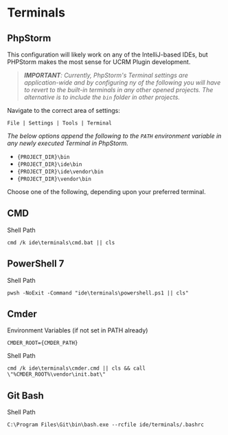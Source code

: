 # Terminals

## PhpStorm

This configuration will likely work on any of the IntelliJ-based IDEs, but PHPStorm makes the most sense for UCRM Plugin
development.

> _**IMPORTANT**: Currently, PhpStorm's Terminal settings are application-wide and by configuring ny of the following you
> will have to revert to the built-in terminals in any other opened projects.  The alternative is to include the `bin`
> folder in other projects._

Navigate to the correct area of settings:

```
File | Settings | Tools | Terminal
```

_The below options append the following to the `PATH` environment variable in any newly executed Terminal in PhpStorm._
- `{PROJECT_DIR}\bin`
- `{PROJECT_DIR}\ide\bin`
- `{PROJECT_DIR}\ide\vendor\bin`
- `{PROJECT_DIR}\vendor\bin`

Choose one of the following, depending upon your preferred terminal.

## CMD
Shell Path
```
cmd /k ide\terminals\cmd.bat || cls
```

## PowerShell 7
Shell Path
```
pwsh -NoExit -Command "ide\terminals\powershell.ps1 || cls"
```

## Cmder
Environment Variables (if not set in PATH already)
```
CMDER_ROOT={CMDER_PATH}
```
Shell Path
```
cmd /k ide\terminals\cmder.cmd || cls && call \"%CMDER_ROOT%\vendor\init.bat\"
```

## Git Bash
Shell Path
```
C:\Program Files\Git\bin\bash.exe --rcfile ide/terminals/.bashrc
```
